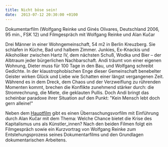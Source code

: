 ```yaml
---
title: Nicht böse sein!
date:  2013-07-12 20:30:00 +0100
---
```


Dokumentarfilm (Wolfgang Reinke und Ginés Olivares, Deutschland 2006,
95 min., FSK 12) und Filmgespräch mit Wolfgang Reinke und Alan Kučar



Drei Männer in einer Wohngemeinschaft, 54 m2 in Berlin Kreuzberg. Sie
schlafen in Küche, Bad und halbem Zimmer. Junkies, Ex-Knackis und
Alkoholiker zwischen Hartz IV, dem nächsten Schuß, Wodka und Bier – der
Albtraum jeder bürgerlichen Nachbarschaft. Andi träumt von einer eigenen
Wohnung, Dieter muss für 100 Tage in den Bau, und Wolfgang schreibt
Gedichte. In der klaustrophobischen Enge dieser Gemeinschaft benebelter
Geister wirken Glück und Liebe wie Schatten einer längst vergangenen
Zeit. Während es in dem Dreck, dem Chaos und der Verzweiflung zu rührenden
Momenten kommt, brechen die Konflikte zunehmend stärker durch: die
Stromrechnung, die Miete, die geklauten Pullis. Doch Andi bringt das
scheinbar paradoxe ihrer Situation auf den Punkt: "Kein Mensch lebt doch
gern alleine!"


Neben dem <a href="http://www.nichtboesesein.de">Hauptfilm</a> gibt es
einen Überraschungsvorfilm mit Einführung durch Alan Kučar mit dem Thema:
Welche Chance bietet die Krise des Kapitalismus uns als Künstler_innen?
Nach den beiden Filmen folgt ein Filmgespräch sowie ein Kurzvortrag von
Wolfgang Reinke zum Entstehungsprozess seines Dokumentarfilms und den
Grundlagen dokumentarischen Arbeitens.


